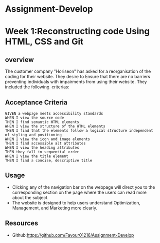 # Assignment-Develop
# Week 1:Reconstructing code Using HTML, CSS and Git
## overview

The customer company "Horiseon" has asked for a reorganisation of the coding for their website. They desire to 
Ensure that there are no barriers preventing individuals with impairments from using their website. They included the following. 
criterias:

## Acceptance Criteria

```
GIVEN a webpage meets accessibility standards
WHEN I view the source code
THEN I find semantic HTML elements
WHEN I view the structure of the HTML elements
THEN I find that the elements follow a logical structure independent of styling and positioning
WHEN I view the icon and image elements
THEN I find accessible alt attributes
WHEN I view the heading attributes
THEN they fall in sequential order
WHEN I view the title element
THEN I find a concise, descriptive title
```
## Usage 
- Clicking any of the navigation bar on the webpage will direct you to the corresponding section on the page
where the users can read more about the subject.
- The website is designed to help users understand Optimization, Management, and Marketing more clearly.

## Resources
- Github:https://github.com/Favour01216/Assignment-Develop

